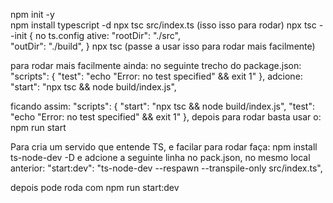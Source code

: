 npm init -y   
npm install typescript -d
npx tsc src/index.ts (isso isso para rodar)
npx tsc --init {
no ts.config ative:
"rootDir": "./src",    
"outDir": "./build", }
npx tsc (passe a usar isso para rodar mais facilmente)

para rodar mais facilmente ainda:
no seguinte trecho do package.json:
 "scripts": {
    "test": "echo \"Error: no test specified\" && exit 1"
  },
adcione: "start": "npx tsc && node build/index.js",

ficando assim:
  "scripts": {
    "start": "npx tsc && node build/index.js",
    "test": "echo \"Error: no test specified\" && exit 1"
  },
depois para rodar basta usar o: npm run start


Para cria um servido que entende TS, e facilar para rodar faça:
npm install ts-node-dev -D
e adcione a seguinte linha no pack.json, no mesmo local anterior:
"start:dev": "ts-node-dev --respawn --transpile-only src/index.ts",

depois pode roda com npm run start:dev



                               

